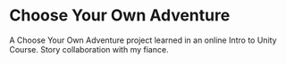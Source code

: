 # Choose Your Own Adventure
A Choose Your Own Adventure project learned in an online Intro to Unity Course. Story collaboration with my fiance.
